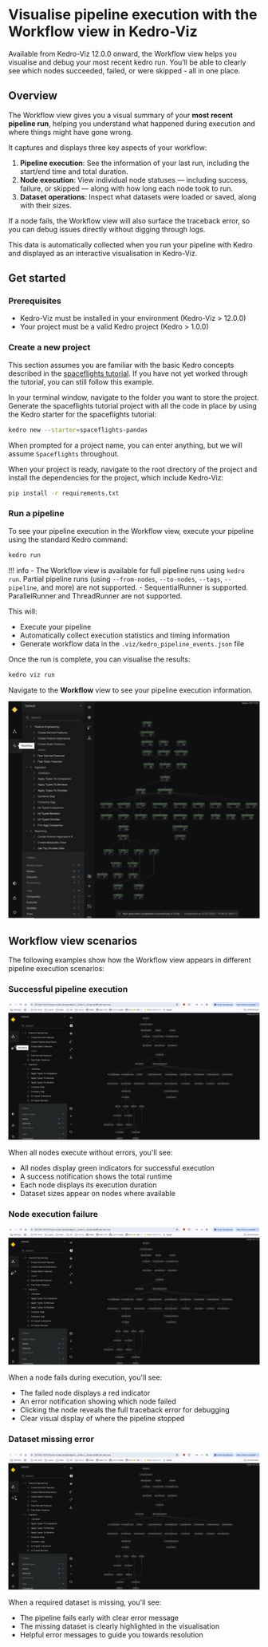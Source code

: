 # Visualise pipeline execution with the Workflow view in Kedro-Viz

Available from Kedro-Viz 12.0.0 onward, the Workflow view helps you visualise and debug your most recent kedro run. You’ll be able to clearly see which nodes succeeded, failed, or were skipped - all in one place.

## Overview

The Workflow view gives you a visual summary of your **most recent pipeline run**, helping you understand what happened during execution and where things might have gone wrong.

It captures and displays three key aspects of your workflow:

1. **Pipeline execution**: See the information of your last run, including the start/end time and total duration.
2. **Node execution**: View individual node statuses — including success, failure, or skipped — along with how long each node took to run.
3. **Dataset operations**: Inspect what datasets were loaded or saved, along with their sizes.

If a node fails, the Workflow view will also surface the traceback error, so you can debug issues directly without digging through logs.

This data is automatically collected when you run your pipeline with Kedro and displayed as an interactive visualisation in Kedro-Viz.

## Get started

### Prerequisites

- Kedro-Viz must be installed in your environment (Kedro-Viz > 12.0.0)
- Your project must be a valid Kedro project (Kedro > 1.0.0)

### Create a new project

This section assumes you are familiar with the basic Kedro concepts described in the [spaceflights tutorial](https://docs.kedro.org/en/stable/tutorial/spaceflights_tutorial.html). If you have not yet worked through the tutorial, you can still follow this example.

In your terminal window, navigate to the folder you want to store the project. Generate the spaceflights tutorial project with all the code in place by using the Kedro starter for the spaceflights tutorial:

```bash
kedro new --starter=spaceflights-pandas
```

When prompted for a project name, you can enter anything, but we will assume `Spaceflights` throughout.

When your project is ready, navigate to the root directory of the project and install the dependencies for the project, which include Kedro-Viz:

```bash
pip install -r requirements.txt
```

### Run a pipeline

To see your pipeline execution in the Workflow view, execute your pipeline using the standard Kedro command:

```bash
kedro run
```

!!! info
    - The Workflow view is available for full pipeline runs using `kedro run`. Partial pipeline runs (using `--from-nodes`, `--to-nodes`, `--tags`, `--pipeline`, and more) are not supported.
    - SequentialRunner is supported. ParallelRunner and ThreadRunner are not supported.

This will:

- Execute your pipeline
- Automatically collect execution statistics and timing information
- Generate workflow data in the `.viz/kedro_pipeline_events.json` file

Once the run is complete, you can visualise the results:

```bash
kedro viz run
```

Navigate to the **Workflow** view to see your pipeline execution information.

![](./images/workflow_view.png)

## Workflow view scenarios

The following examples show how the Workflow view appears in different pipeline execution scenarios:

### Successful pipeline execution
![Successful pipeline run](./images/run-status-success.gif)

When all nodes execute without errors, you'll see:
- All nodes display green indicators for successful execution
- A success notification shows the total runtime
- Each node displays its execution duration
- Dataset sizes appear on nodes where available  

### Node execution failure
![Node execution failure](./images/run-status-node-failure.gif)

When a node fails during execution, you'll see:
- The failed node displays a red indicator
- An error notification showing which node failed
- Clicking the node reveals the full traceback error for debugging
- Clear visual display of where the pipeline stopped

### Dataset missing error
![Dataset missing error](./images/run-status-dataset-missing.gif)

When a required dataset is missing, you'll see:
- The pipeline fails early with clear error message
- The missing dataset is clearly highlighted in the visualisation
- Helpful error messages to guide you towards resolution

